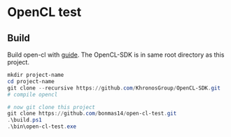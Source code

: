 # OpenCL test


## Build

Build open-cl with [guide](https://github.com/KhronosGroup/OpenCL-Guide/blob/main/chapters/getting_started_windows.md). The OpenCL-SDK is in same root directory as this project.

```powershell
mkdir project-name
cd project-name
git clone --recursive https://github.com/KhronosGroup/OpenCL-SDK.git 
# compile opencl

# now git clone this project
git clone https://github.com/bonmas14/open-cl-test.git
.\build.ps1
.\bin\open-cl-test.exe
```
